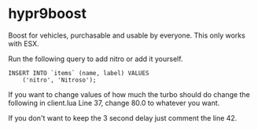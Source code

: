 # hypr9boost
Boost for vehicles, purchasable and usable by everyone.
This only works with ESX.

Run the following query to add nitro or add it yourself.
```
INSERT INTO `items` (name, label) VALUES 
	('nitro', 'Nitroso');
```

If you want to change values of how much the turbo should do change the following in client.lua
Line 37, change 80.0 to whatever you want.

If you don't want to keep the 3 second delay just comment the line 42.
